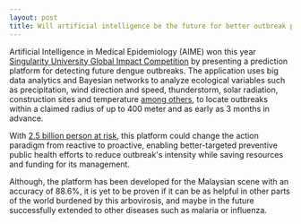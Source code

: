 ```yaml
---
layout: post
title: Will artificial intelligence be the future for better outbreak prediction?
---
```


Artificial Intelligence in Medical Epidemiology (AIME) won this year [Singularity University Global Impact Competition](http://www.genovasi.my/about-designthinking/congratulations-winner-of-sugic-2015) by presenting a prediction platform for detecting future dengue outbreaks. The application uses big data analytics and Bayesian networks to analyze ecological variables such as precipitation, wind direction and speed, thunderstorm, solar radiation, construction sites and temperature [among others](http://nasa.einnews.com/article/257318105/Qygqg0IKOcevqYth?continued=1), to locate outbreaks within a claimed radius of up to 400 meter and as early as 3 months in advance.

With [2.5 billion person at risk](http://www.who.int/csr/disease/dengue/en/), this platform could change the action paradigm from reactive to proactive, enabling better-targeted preventive public health efforts to reduce outbreak's intensity while saving resources and funding for its management.

Although, the platform has been developed for the Malaysian scene with an accuracy of 88.6%, it is yet to be proven if it can be as helpful in other parts of the world burdened by this arbovirosis, and maybe in the future successfully extended to other diseases such as malaria or influenza.

